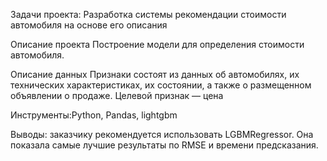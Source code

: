 Задачи проекта: Разработка системы рекомендации стоимости автомобиля на основе его описания

Описание проекта
Построение модели для определения стоимости автомобиля.

Описание данных 
Признаки состоят из данных об автомобилях, их технических характеристиках, их состоянии, а также о размещенном объявлении о продаже.
Целевой признак — цена

Инструменты:Python, Pandas, lightgbm

Выводы:  заказчику рекомендуется использовать LGBMRegressor. Она показала самые лучшие результаты по RMSE и времени предсказания.
